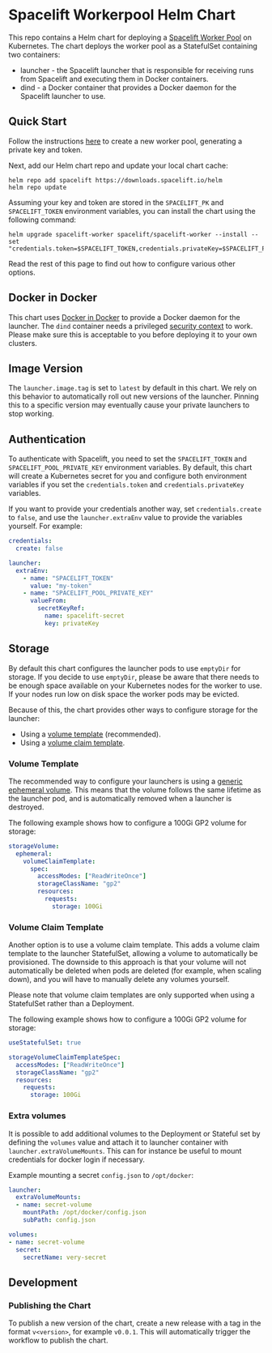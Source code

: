 # Spacelift Workerpool Helm Chart

This repo contains a Helm chart for deploying a [Spacelift Worker Pool](https://docs.spacelift.io/concepts/worker-pools)
on Kubernetes. The chart deploys the worker pool as a StatefulSet containing two containers:

- launcher - the Spacelift launcher that is responsible for receiving runs from Spacelift and
  executing them in Docker containers.
- dind - a Docker container that provides a Docker daemon for the Spacelift launcher to use.

## Quick Start

Follow the instructions [here](https://docs.spacelift.io/concepts/worker-pools) to create a
new worker pool, generating a private key and token.

Next, add our Helm chart repo and update your local chart cache:

```shell
helm repo add spacelift https://downloads.spacelift.io/helm
helm repo update
```

Assuming your key and token are stored in the `SPACELIFT_PK` and `SPACELIFT_TOKEN` environment
variables, you can install the chart using the following command:

```shell
helm upgrade spacelift-worker spacelift/spacelift-worker --install --set "credentials.token=$SPACELIFT_TOKEN,credentials.privateKey=$SPACELIFT_PK"
```

Read the rest of this page to find out how to configure various other options.

## Docker in Docker

This chart uses [Docker in Docker](https://hub.docker.com/_/docker) to provide a Docker daemon
for the launcher. The `dind` container needs a privileged [security context](https://kubernetes.io/docs/tasks/configure-pod-container/security-context/)
to work. Please make sure this is acceptable to you before deploying it to your own clusters.

## Image Version

The `launcher.image.tag` is set to `latest` by default in this chart. We rely on this behavior
to automatically roll out new versions of the launcher. Pinning this to a specific version
may eventually cause your private launchers to stop working.

## Authentication

To authenticate with Spacelift, you need to set the `SPACELIFT_TOKEN` and `SPACELIFT_POOL_PRIVATE_KEY`
environment variables. By default, this chart will create a Kubernetes secret for you and configure
both environment variables if you set the `credentials.token` and `credentials.privateKey`
variables.

If you want to provide your credentials another way, set `credentials.create` to `false`, and
use the `launcher.extraEnv` value to provide the variables yourself. For example:

```yaml
credentials:
  create: false

launcher:
  extraEnv:
    - name: "SPACELIFT_TOKEN"
      value: "my-token"
    - name: "SPACELIFT_POOL_PRIVATE_KEY"
      valueFrom:
        secretKeyRef:
          name: spacelift-secret
          key: privateKey
```

## Storage

By default this chart configures the launcher pods to use `emptyDir` for storage. If you decide
to use `emptyDir`, please be aware that there needs to be enough space available on your
Kubernetes nodes for the worker to use. If your nodes run low on disk space the worker pods
may be evicted.

Because of this, the chart provides other ways to configure storage for the launcher:

- Using a [volume template](#volume-template) (recommended).
- Using a [volume claim template](#volume-claim-template).

### Volume Template

The recommended way to configure your launchers is using a [generic ephemeral volume](https://kubernetes.io/docs/concepts/storage/ephemeral-volumes/#generic-ephemeral-volumes).
This means that the volume follows the same lifetime as the launcher pod, and is automatically
removed when a launcher is destroyed.

The following example shows how to configure a 100Gi GP2 volume for storage:

```yaml
storageVolume:
  ephemeral:
    volumeClaimTemplate:
      spec:
        accessModes: ["ReadWriteOnce"]
        storageClassName: "gp2"
        resources:
          requests:
            storage: 100Gi
```

### Volume Claim Template

Another option is to use a volume claim template. This adds a volume claim template to the
launcher StatefulSet, allowing a volume to automatically be provisioned. The downside to this
approach is that your volume will not automatically be deleted when pods are deleted (for example,
when scaling down), and you will have to manually delete any volumes yourself.

Please note that volume claim templates are only supported when using a StatefulSet rather
than a Deployment.

The following example shows how to configure a 100Gi GP2 volume for storage:

```yaml
useStatefulSet: true

storageVolumeClaimTemplateSpec:
  accessModes: ["ReadWriteOnce"]
  storageClassName: "gp2"
  resources:
    requests:
      storage: 100Gi
```

### Extra volumes

It is possible to add additional volumes to the Deployment or Stateful set by defining the `volumes`
value and attach it to launcher container with `launcher.extraVolumeMounts`. This can for instance be
useful to mount credentials for docker login if necessary.

Example mounting a secret `config.json` to `/opt/docker`:

```yaml
launcher:
  extraVolumeMounts:
  - name: secret-volume
    mountPath: /opt/docker/config.json
    subPath: config.json

volumes:
- name: secret-volume
  secret:
    secretName: very-secret
```

## Development

### Publishing the Chart

To publish a new version of the chart, create a new release with a tag in the format `v<version>`,
for example `v0.0.1`. This will automatically trigger the workflow to publish the chart.
